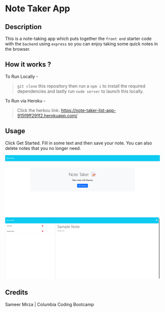 # Note Taker App

## Description

This is a note-taking app which puts together the `front end` starter code with the `backend` using `express` so you can enjoy taking some quick notes in the browser.

## How it works ?

To Run Locally -

> `git clone` this repository then run a `npm i` to install the required dependencies and lastly run `node server` to launch this locally.

To Run via Heroku -

> Click the herkou link: https://note-taker-list-app-915f9ff291f2.herokuapp.com/

## Usage

Click Get Started. Fill in some text and then save your note. You can also delete notes that you no longer need.

![note taker home page](./images/notetakerhome.png)
![note taker overview](./images/notetakeroverview.png)

## Credits

Sameer Mirza | Columbia Coding Bootcamp
